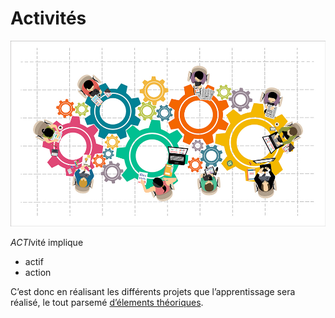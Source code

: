 
# Activités

![Alt text](activites.jpg)

*ACTI*vité implique
- actif
- action

C’est donc en réalisant les différents projets que l’apprentissage sera réalisé, 
le tout parsemé [d’élements théoriques](../supports/README.md).
